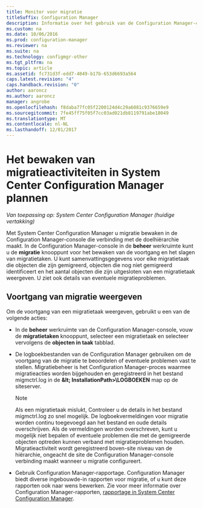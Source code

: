 ```yaml
---
title: Monitor voor migratie
titleSuffix: Configuration Manager
description: Informatie over het gebruik van de Configuration Manager-console voor het bewaken van de voortgang en het slagen van migratietaken.
ms.custom: na
ms.date: 10/06/2016
ms.prod: configuration-manager
ms.reviewer: na
ms.suite: na
ms.technology: configmgr-other
ms.tgt_pltfrm: na
ms.topic: article
ms.assetid: fc731d3f-edd7-4049-b17b-653d6693a564
caps.latest.revision: "4"
caps.handback.revision: "0"
author: aaroncz
ms.author: aaroncz
manager: angrobe
ms.openlocfilehash: f8daba77fc05f2200124d4c29a6081c9376659e9
ms.sourcegitcommit: 7fe45ff75f05f7cc03ad021db8119791abe18049
ms.translationtype: MT
ms.contentlocale: nl-NL
ms.lasthandoff: 12/01/2017
---
```

# <a name="planning-to-monitor-migration-activity-in-system-center-configuration-manager"></a>Het bewaken van migratieactiviteiten in System Center Configuration Manager plannen

*Van toepassing op: System Center Configuration Manager (huidige vertakking)*

Met System Center Configuration Manager u migratie bewaken in de Configuration Manager-console die verbinding met de doelhiërarchie maakt. In de Configuration Manager-console in de **beheer** werkruimte kunt u de **migratie** knooppunt voor het bewaken van de voortgang en het slagen van migratietaken. U kunt samenvattingsgegevens voor elke migratietaak die objecten die zijn gemigreerd, objecten die nog niet gemigreerd identificeert en het aantal objecten die zijn uitgesloten van een migratietaak weergeven. U ziet ook details van eventuele migratieproblemen.  

## <a name="view-migration-progress"></a>Voortgang van migratie weergeven  
 Om de voortgang van een migratietaak weergeven, gebruikt u een van de volgende acties:  

-   In de **beheer** werkruimte van de Configuration Manager-console, vouw de **migratietaken** knooppunt, selecteer een migratietaak en selecteer vervolgens de **objecten in taak** tabblad.  

-   De logboekbestanden van de Configuration Manager gebruiken om de voortgang van de migratie te beoordelen of eventuele problemen vast te stellen. Migratiebeheer is het Configuration Manager-proces waarmee migratieacties worden bijgehouden en geregistreerd in het bestand migmctrl.log in de  **\&lt; InstallationPath\>\\LOGBOEKEN** map op de siteserver.  

    > [!NOTE]  
    >  Als een migratietaak mislukt, Controleer u de details in het bestand migmctrl.log zo snel mogelijk. De logboekvermeldingen voor migratie worden continu toegevoegd aan het bestand en oude details overschrijven. Als de vermeldingen worden overschreven, kunt u mogelijk niet bepalen of eventuele problemen die met de gemigreerde objecten optreden kunnen verband met migratieproblemen houden. Migratieactiviteit wordt geregistreerd boven\-site niveau van de hiërarchie, ongeacht de site de Configuration Manager-console verbinding maakt wanneer u migratie configureert.  

-   Gebruik Configuration Manager-rapportage. Configuration Manager biedt diverse ingebouwde\-in rapporten voor migratie, of u kunt deze rapporten ook naar wens bewerken. Zie voor meer informatie over Configuration Manager-rapporten, [rapportage in System Center Configuration Manager](../../core/servers/manage/reporting.md).  
